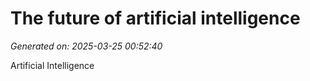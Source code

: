 # The future of artificial intelligence

*Generated on: 2025-03-25 00:52:40*

Artificial Intelligence
